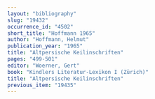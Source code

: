 ```yaml
---
layout: "bibliography"
slug: "19432"
occurrence_id: "4502"
short_title: "Hoffmann 1965"
author: "Hoffmann, Helmut"
publication_year: "1965"
title: "Altpersische Keilinschriften"
pages: "499-501"
editor: "Woerner, Gert"
book: "Kindlers Literatur-Lexikon I (Zürich)"
title: "Altpersische Keilinschriften"
previous_item: "19435"
---
```

